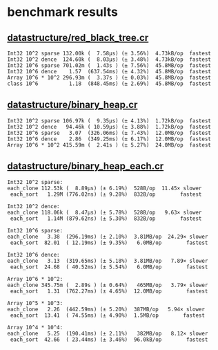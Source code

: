 # benchmark results

## [datastructure/red_black_tree.cr](https://github.com/yuruhi/crystal_lib/blob/master/benchmarks/datastructure/red_black_tree.cr)

```
Int32 10^2 sparse 132.00k (  7.58µs) (± 3.56%)  4.73kB/op  fastest
Int32 10^2 dence  124.60k (  8.03µs) (± 3.48%)  4.73kB/op  fastest
Int32 10^6 sparse 701.02m (  1.43s ) (± 7.56%)  45.8MB/op  fastest
Int32 10^6 dence    1.57  (637.54ms) (± 4.32%)  45.8MB/op  fastest
Array 10^6 * 10^2 296.93m (  3.37s ) (± 0.03%)  45.8MB/op  fastest
class 10^6          1.18  (848.45ms) (± 2.69%)  45.8MB/op  fastest
```

## [datastructure/binary_heap.cr](https://github.com/yuruhi/crystal_lib/blob/master/benchmarks/datastructure/binary_heap.cr)

```
Int32 10^2 sparse 106.97k (  9.35µs) (± 4.13%)  1.72kB/op  fastest
Int32 10^2 dence   94.46k ( 10.59µs) (± 3.88%)  1.72kB/op  fastest
Int32 10^6 sparse   3.07  (326.06ms) (± 7.43%)  12.0MB/op  fastest
Int32 10^6 dence    2.86  (349.25ms) (± 6.17%)  12.0MB/op  fastest
Array 10^6 * 10^2 415.59m (  2.41s ) (± 5.27%)  24.0MB/op  fastest
```

## [datastructure/binary_heap_each.cr](https://github.com/yuruhi/crystal_lib/blob/master/benchmarks/datastructure/binary_heap_each.cr)

```
Int32 10^2 sparse: 
each_clone 112.53k (  8.89µs) (± 6.19%)  528B/op  11.45× slower
 each_sort   1.29M (776.02ns) (± 9.28%)  832B/op        fastest

Int32 10^2 dence: 
each_clone 118.06k (  8.47µs) (± 5.78%)  528B/op   9.63× slower
 each_sort   1.14M (879.62ns) (± 5.30%)  832B/op        fastest

Int32 10^6 sparse: 
each_clone   3.38  (296.19ms) (± 2.10%)  3.81MB/op  24.29× slower
 each_sort  82.01  ( 12.19ms) (± 9.35%)   6.0MB/op        fastest

Int32 10^6 dence: 
each_clone   3.13  (319.65ms) (± 5.18%)  3.81MB/op   7.89× slower
 each_sort  24.68  ( 40.52ms) (± 5.54%)   6.0MB/op        fastest

Array 10^6 * 10^2: 
each_clone 345.75m (  2.89s ) (± 0.64%)   465MB/op   3.79× slower
 each_sort   1.31  (762.27ms) (± 4.65%)  12.0MB/op        fastest

Array 10^5 * 10^3: 
each_clone   2.26  (442.59ms) (± 5.20%)  387MB/op   5.94× slower
 each_sort  13.41  ( 74.55ms) (± 4.90%)  1.5MB/op        fastest

Array 10^4 * 10^4: 
each_clone   5.25  (190.41ms) (± 2.11%)   382MB/op   8.12× slower
 each_sort  42.66  ( 23.44ms) (± 3.46%)  96.0kB/op        fastest
```

